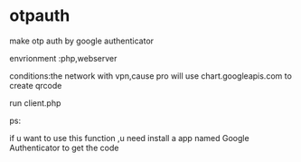 # otpauth
make otp auth by google authenticator

envrionment :php,webserver

conditions:the network with vpn,cause pro will use chart.googleapis.com to create qrcode 

run client.php




ps:

if u want to use this function ,u need install a app named Google Authenticator to get the code
